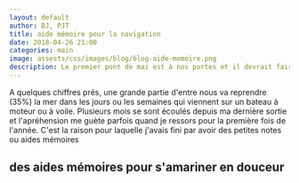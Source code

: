 ```yaml
---
layout: default
author: BJ, PJT
title: aide mémoire pour la navigation
date: 2018-04-26 21:00
categories: main
image: assests/css/images/blog/blog-aide-memoire.png
description: Le premier pont de mai est à nos portes et il devrait faire beau.  Dans quelques jours nous allons reprendre la mer après une longue période d'hibernation nautique.  Alors nous avons rédigé à cette intention quelques aides mémoires pour reprendre les bonnes habitudes et éviter l'accident bête.
---
```

A quelques chiffres prés, une grande partie d'entre nous va reprendre (35%) la mer dans les jours ou les semaines qui viennent sur un bateau à moteur ou à voile.  Plusieurs mois se sont écoulés depuis ma dernière sortie et l'apréhension me guète parfois quand je ressors pour la première fois de l'année.  C'est la raison pour laquelle j'avais fini par avoir des petites notes ou aides mémoires
<!--break-->
## des aides mémoires pour s'amariner en douceur

